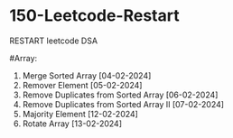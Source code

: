 # 150-Leetcode-Restart
RESTART leetcode DSA


#Array:
1. Merge Sorted Array [04-02-2024]
2. Remover Element [05-02-2024]
3. Remove Duplicates from Sorted Array [06-02-2024]
4. Remove Duplicates from Sorted Array II [07-02-2024]
5. Majority Element [12-02-2024]
6. Rotate Array [13-02-2024]
